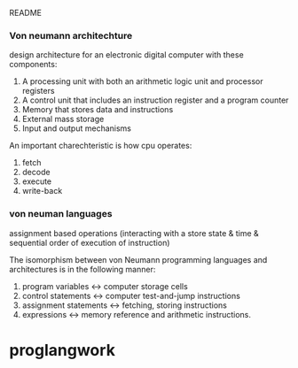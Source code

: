 README

### Von neumann architechture

design architecture for an electronic digital computer with these components:

1. A processing unit with both an arithmetic logic unit and processor registers
2. A control unit that includes an instruction register and a program counter
3. Memory that stores data and instructions
4. External mass storage
5. Input and output mechanisms

An important charechteristic is how cpu operates:
1. fetch
2. decode
3. execute
4. write-back

### von neuman languages

assignment based operations (interacting with a store state & time & sequential order of execution of instruction)

The isomorphism between von Neumann programming languages and architectures is in the following manner:

1. program variables ↔ computer storage cells
2. control statements ↔ computer test-and-jump instructions
3. assignment statements ↔ fetching, storing instructions
4. expressions ↔ memory reference and arithmetic instructions.


# proglangwork

